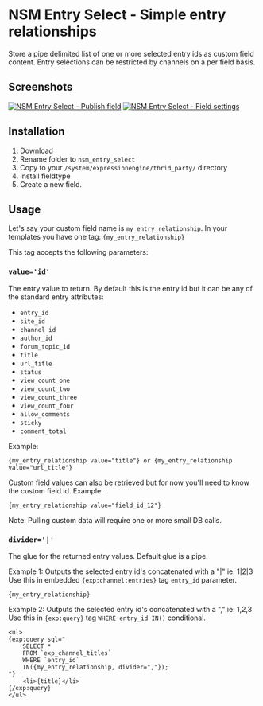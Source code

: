 NSM Entry Select - Simple entry relationships
=============================================

Store a pipe delimited list of one or more selected entry ids as custom field content. Entry selections can be restricted by channels on a per field basis.

Screenshots
-----------

[![NSM Entry Select - Publish field](http://s3.amazonaws.com/ember/v5GaN2Vzxo4cADHcgiu91rW4dtN35LUZ_s.png)](http://emberapp.com/leevigraham/images/nsm-entry-select-field-settings/ "NSM Entry Select - Publish field") [![NSM Entry Select - Field settings](http://s3.amazonaws.com/ember/AAZWSU8ATPOwHWGIlqVOSKyC3bSad5rp_s.png)](http://emberapp.com/leevigraham/images/nsm-entry-select-publish-field/ "NSM Entry Select - Field settings")



Installation
------------

1. Download
2. Rename folder to `nsm_entry_select`
3. Copy to your `/system/expressionengine/thrid_party/` directory
4. Install fieldtype
5. Create a new field.

Usage
-----

Let's say your custom field name is `my_entry_relationship`. In your templates you have one tag: `{my_entry_relationship}`

This tag accepts the following parameters:

### `value='id'`

The entry value to return. By default this is the entry id but it can be any of the standard entry attributes:

* `entry_id`
* `site_id`
* `channel_id`
* `author_id`
* `forum_topic_id`
* `title`
* `url_title`
* `status`
* `view_count_one`
* `view_count_two`
* `view_count_three`
* `view_count_four`
* `allow_comments`
* `sticky`
* `comment_total`

Example:

	{my_entry_relationship value="title"} or {my_entry_relationship value="url_title"}

Custom field values can also be retrieved but for now you'll need to know the custom field id. Example:

	{my_entry_relationship value="field_id_12"}

Note: Pulling custom data will require one or more small DB calls.

### `divider='|'`

The glue for the returned entry values. Default glue is a pipe.

Example 1: Outputs the selected entry id's concatenated with a "|" ie: 1|2|3 Use this in embedded `{exp:channel:entries}` tag `entry_id` parameter.

	{my_entry_relationship}

Example 2: Outputs the selected entry id's concatenated with a "," ie: 1,2,3 Use this in `{exp:query}` tag `WHERE entry_id IN()` conditional.

	<ul>
	{exp:query sql="
	    SELECT * 
	    FROM `exp_channel_titles`
	    WHERE `entry_id`
	    IN({my_entry_relationship, divider=","});
	"}
	    <li>{title}</li>
	{/exp:query}
	</ul>